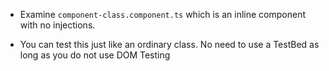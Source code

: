 - Examine `component-class.component.ts` which is an inline component with no injections. 

- You can test this just like an ordinary class. No need to use a TestBed as long as you do not use DOM Testing